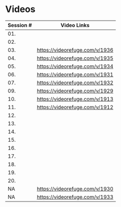 # Videos

| Session # | Video Links|
| --------- | ------------------------------ |
| 01. |  |
| 02. |  |
| 03. | https://videorefuge.com/v/1936 |
| 04. | https://videorefuge.com/v/1935 |
| 05. | https://videorefuge.com/v/1934 |
| 06. | https://videorefuge.com/v/1931 |
| 07. | https://videorefuge.com/v/1932 |
| 09. | https://videorefuge.com/v/1929 |
| 10. | https://videorefuge.com/v/1913 |
| 11. | https://videorefuge.com/v/1912 |
| 12. |  |
| 13. |  |
| 14. |  |
| 15. |  |
| 16. |  |
| 17. |  |
| 18. |  |
| 19. |  |
| 20. |  |
| NA  | https://videorefuge.com/v/1930 |
| NA  | https://videorefuge.com/v/1933 |

<!--stackedit_data:
eyJoaXN0b3J5IjpbLTEwODE2NTM1MzldfQ==
-->